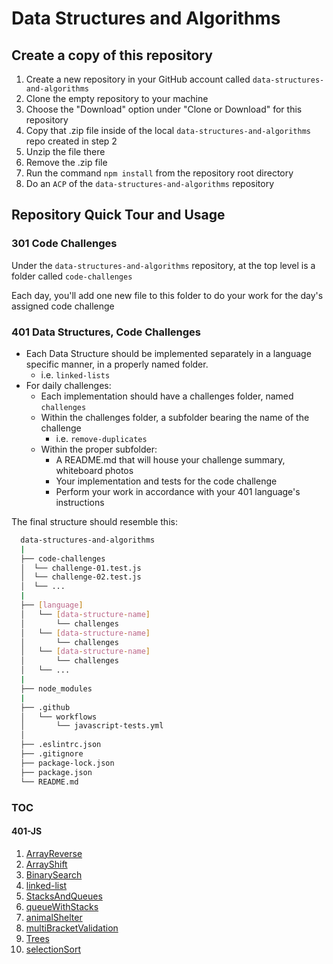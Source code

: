 # Data Structures and Algorithms

## Create a copy of this repository

1. Create a new repository in your GitHub account called `data-structures-and-algorithms`
1. Clone the empty repository to your machine
1. Choose the "Download" option under "Clone or Download" for this repository
1. Copy that .zip file inside of the local `data-structures-and-algorithms` repo created in step 2
1. Unzip the file there
1. Remove the .zip file
1. Run the command `npm install` from the repository root directory
1. Do an `ACP` of the `data-structures-and-algorithms` repository

## Repository Quick Tour and Usage

### 301 Code Challenges

Under the `data-structures-and-algorithms` repository, at the top level is a folder called `code-challenges`

Each day, you'll add one new file to this folder to do your work for the day's assigned code challenge

### 401 Data Structures, Code Challenges

- Each Data Structure should be implemented separately in a language specific manner, in a properly named folder.
  - i.e. `linked-lists`
- For daily challenges:
  - Each implementation should have a challenges folder, named `challenges`
  - Within the challenges folder, a subfolder bearing the name of the challenge
    - i.e. `remove-duplicates`
  - Within the proper subfolder:
    - A README.md that will house your challenge summary, whiteboard photos
    - Your implementation and tests for the code challenge
    - Perform your work in accordance with your 401 language's instructions

The final structure should resemble this:

```bash
  data-structures-and-algorithms
  |
  ├── code-challenges
  │  └── challenge-01.test.js
  │  └── challenge-02.test.js
  │  └── ...
  |
  ├── [language]
  │   └── [data-structure-name]
  │       └── challenges
  │   └── [data-structure-name]
  │       └── challenges
  │   └── [data-structure-name]
  │       └── challenges
  │   └── ...
  |
  ├── node_modules
  |
  ├── .github
  │   └── workflows
  │       └── javascript-tests.yml
  │
  ├── .eslintrc.json
  ├── .gitignore
  ├── package-lock.json
  ├── package.json
  └── README.md
```

### TOC

#### 401-JS

1. [ArrayReverse](./javascript/code-challenges/ArrayReverse/README.md)
1. [ArrayShift](./javascript/code-challenges/ArrayShift/README.md)
1. [BinarySearch](./javascript/code-challenges/arrayBinarySearch/README.md)
1. [linked-list](./javascript/code-challenges/linkedList/README.md)
1. [StacksAndQueues](./javascript/code-challenges/stacksAndQueues/README.md)
1. [queueWithStacks](./javascript/code-challenges/queueWithStacks/README.md)
1. [animalShelter](./javascript/code-challenges/animalShelter/README.md)
1. [multiBracketValidation](./javascript/code-challenges/multiBracketValidation/README.md)
1. [Trees](./javascript/trees/README.md)
1. [selectionSort](./javascript/code-challenges/selectionSort/README.md)
